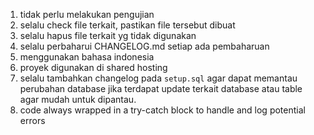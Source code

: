 1. tidak perlu melakukan pengujian
2. selalu check file terkait, pastikan file tersebut dibuat
3. selalu hapus file terkait yg tidak digunakan
4. selalu perbaharui CHANGELOG.md setiap ada pembaharuan
5. menggunakan bahasa indonesia
6. proyek digunakan di shared hosting
7. selalu tambahkan changelog pada `setup.sql` agar dapat memantau perubahan database jika terdapat update terkait database atau table agar mudah untuk dipantau.
8. code always wrapped in a try-catch block to handle and log potential errors
   
